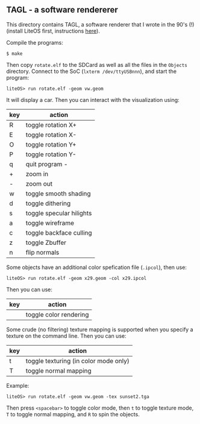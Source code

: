 
TAGL - a software rendererer
----------------------------

This directory contains TAGL, a software renderer that I wrote in the
90's (!)
(install LiteOS first, instructions [here](https://github.com/BrunoLevy/learn-fpga/tree/master/LiteX/software/LiteOS)).

Compile the programs: 
```
$ make
```
Then copy `rotate.elf` to the SDCard as well as all the files in the
`Objects` directory. Connect to the SoC (`lxterm /dev/ttyUSBnnn`), and start the program:
```
liteOS> run rotate.elf -geom vw.geom
```

It will display a car. Then you can interact with the visualization
using:

| key       | action                   |
|-----------|--------------------------|
| <shift> R | toggle rotation  X+      |
| <shift> E | toggle rotation  X-      |
| <shift> O | toggle rotation  Y+      |
| <shift> P | toggle rotation  Y-      |
| q         | quit program      -      |
| +         | zoom in                  |
| -         | zoom out                 |
| w         | toggle smooth shading    |
| d         | toggle dithering         |
| s         | toggle specular hilights |
| a         | toggle wireframe         |
| c         | toggle backface culling  |
| z         | toggle Zbuffer           |
| n         | flip normals             |


Some objects have an additional color spefication file (`.ipcol`),
then use:
```
liteOS> run rotate.elf -geom x29.geom -col x29.ipcol
```

Then you can use:

| key        | action                   |
|------------|--------------------------|
| <spacebar> | toggle color rendering   |



Some crude (no filtering) texture mapping is supported when you
specify a texture on the command line.
Then you can use:

| key        | action                                 |
|------------|----------------------------------------|
| t          | toggle texturing (in color mode only)  |
| T          | toggle normal mapping                  |


Example:
```
liteOS> run rotate.elf -geom vw.geom -tex sunset2.tga
```

Then press `<spacebar>` to toggle color mode, then `t` to toggle texture
mode, `T` to toggle normal mapping, and `R` to spin the objects.


